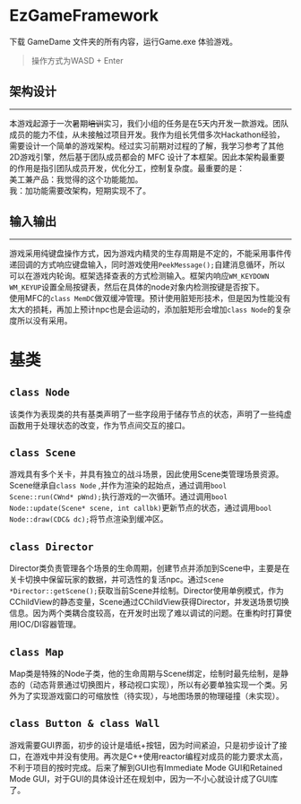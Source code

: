 # EzGameFramework 
下载 GameDame 文件夹的所有内容，运行Game.exe 体验游戏。
> 操作方式为WASD + Enter


## 架构设计
----
本游戏起源于一次暑期~~培训~~实习，我们小组的任务是在5天内开发一款游戏。团队成员的能力不佳，从未接触过项目开发。我作为组长凭借多次Hackathon经验，需要设计一个简单的游戏架构。经过实习前期对过程的了解，我学习参考了其他2D游戏引擎，然后基于团队成员都会的 MFC 设计了本框架。因此本架构最重要的作用是指引团队成员开发，优化分工，控制复杂度。最重要的是：  
美工兼产品：我觉得的这个功能能加。  
我：加功能需要改架构，短期实现不了。

## 输入输出
----
游戏采用纯键盘操作方式，因为游戏内精灵的生存周期是不定的，不能采用事件传递回调的方式响应键盘输入，同时游戏使用```PeekMessage();```自建消息循环，所以可以在游戏内轮询。框架选择查表的方式检测输入。框架内响应```WM_KEYDOWN WM_KEYUP```设置全局按键表，然后在具体的node对象内检测按键是否按下。  
使用MFC的```class MemDC```做双缓冲管理。预计使用脏矩形技术，但是因为性能没有太大的损耗，再加上预计npc也是会运动的，添加脏矩形会增加```class Node```的复杂度所以没有采用。  

# 基类 
## ```class Node``` 
该类作为表现类的共有基类声明了一些字段用于储存节点的状态，声明了一些纯虚函数用于处理状态的改变，作为节点间交互的接口。

## ```class Scene```
游戏具有多个关卡，并具有独立的战斗场景，因此使用Scene类管理场景资源。Scene继承自```class Node``` ,并作为渲染的起始点，通过调用```bool Scene::run(CWnd* pWnd);```执行游戏的一次循环。通过调用```bool Node::update(Scene* scene, int callbk)```更新节点的状态，通过调用```bool Node::draw(CDC& dc);```将节点渲染到缓冲区。

## ```class Director```
Director类负责管理各个场景的生命周期，创建节点并添加到Scene中，主要是在关卡切换中保留玩家的数据，并可选性的复活npc。通过```Scene *Director::getScene();```获取当前Scene并绘制。Director使用单例模式，作为CChildView的静态变量，Scene通过CChildView获得Director，并发送场景切换信息。因为两个类耦合度较高，在开发时出现了难以调试的问题。在重构时打算使用IOC/DI容器管理。

## ```class Map```
Map类是特殊的Node子类，他的生命周期与Scene绑定，绘制时最先绘制，是静态的（动态背景通过切换图片，移动视口实现），所以有必要单独实现一个类。另外为了实现游戏窗口的可缩放性（待实现），与地图场景的物理碰撞（未实现）。

## ```class Button & class Wall```
游戏需要GUI界面，初步的设计是墙纸+按钮，因为时间紧迫，只是初步设计了接口，在游戏中并没有使用。再次是C++使用reactor编程对成员的能力要求太高，不利于项目的按时完成。后来了解到GUI也有Immediate Mode GUI和Retained Mode GUI，对于GUI的具体设计还在规划中，因为一不小心就设计成了GUI库了。

